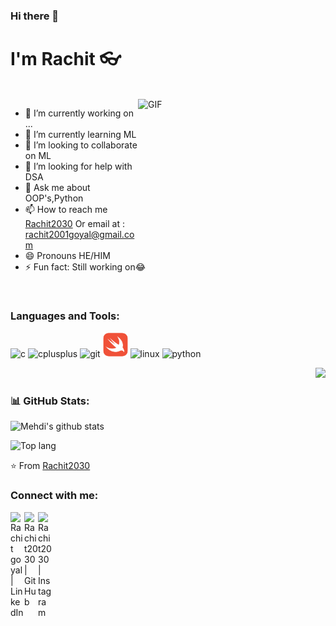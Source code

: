 ### Hi there 👋
# I'm Rachit 👓

<br/>
<img align="right" height="250" width="300" alt="GIF" src="https://media.giphy.com/media/l0MYII7vx3jZTG3Oo/giphy.gif" />

- 🔭 I’m currently working on ...
- 🌱 I’m currently learning ML
- 👯 I’m looking to collaborate on ML
- 🤔 I’m looking for help with DSA
- 💬 Ask me about OOP's,Python
- 📫 How to reach me [Rachit2030](https://github.com/Rachit2030) Or email at : rachit2001goyal@gmail.com
- 😄 Pronouns HE/HIM
- ⚡ Fun fact: Still working on😂


<br/>

### Languages and Tools:

<p align="left"><img src="https://devicons.github.io/devicon/devicon.git/icons/c/c-original.svg" alt="c" width="40" height="40"/> 
  <img src="https://devicons.github.io/devicon/devicon.git/icons/cplusplus/cplusplus-original.svg" alt="cplusplus" width="40" height="40"/>
  <img src="https://www.vectorlogo.zone/logos/git-scm/git-scm-icon.svg" alt="git" width="40" height="40"/> 
  <img src="https://raw.githubusercontent.com/devicons/devicon/ac557d6ff33ff370a5db99f97aeab35ea5c67fbd/icons/swift/swift-original.svg" alt="git" width="40" height="40"/> 
  <img src="https://devicons.github.io/devicon/devicon.git/icons/linux/linux-original.svg" alt="linux" width="40" height="40"/>
  <img src="https://devicons.github.io/devicon/devicon.git/icons/python/python-original.svg" alt="python" width="40" height="40"/></p>
 
  <div align="right">

![](https://komarev.com/ghpvc/?username=Rachit2030)

</div>
  
### 📊 GitHub Stats:

![Mehdi's github stats](https://github-readme-stats.vercel.app/api?username=Rachit2030&show_icons=true&hide_border=true&theme=dracula&count_private=true)

![Top lang](https://github-readme-stats.anuraghazra1.vercel.app/api/top-langs/?username=Rachit2030&layout=compact&theme=radical)


⭐️ From [Rachit2030](https://github.com/Rachit2030)

### Connect with me:
[<img align="left" alt="Rachit goyal | LinkedIn" width="22px" src="https://www.flaticon.com/svg/static/icons/svg/174/174857.svg" />][linkedin]
[<img align="left" alt="Rachit2030 | GitHub" width="22px" src="" />][github]
[<img align="left" alt="Rachit2030 | Instagram" width="22px" src="https://cdn.worldvectorlogo.com/logos/instagram-2016.svg" />][instagram]
<br />

[linkedin]: https://linkedin.com/in/RachitGoyal2030/
[instagram]: https://www.instagram.com/rachitgoyal20/
[github]: https://github.com/Rachit2030

